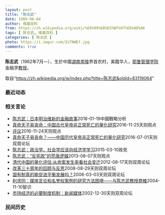 ```yaml
---
layout: post
title: "陈志武"
date: 1989-06-04
author: 维基百科
from: https://zh.wikipedia.org/wiki/%E9%99%88%E5%BF%97%E6%AD%A6
tags: [ 陈志武, 维基百科 ]
categories: [ 陈志武 ]
photo: https://i.imgur.com/ZsTNWEf.jpg
comments: true
---
```

<div class="mw-content-ltr mw-parser-output" lang="zh" dir="ltr"><p><b>陈志武</b>（1962年7月<span class="useeditintro" title="Template:BLP editintro">—</span>），生於中國<a href="/wiki/%E6%B9%96%E5%8D%97" class="mw-redirect" title="湖南">湖南</a><a href="/wiki/%E8%8C%B6%E9%99%B5" class="mw-redirect" title="茶陵">茶陵</a>界首农村，美籍华人，<a href="/wiki/%E8%80%B6%E9%B2%81%E7%AE%A1%E7%90%86%E5%AD%A6%E9%99%A2" title="耶鲁管理学院">耶鲁管理学院</a>金融学<a href="/wiki/%E6%95%99%E6%8E%88" title="教授">教授</a>。
</p>
<meta property="mw:PageProp/toc">
</div><!--esi <esi:include src="/esitest-fa8a495983347898/content" /> --><noscript><img src="https://login.wikimedia.org/wiki/Special:CentralAutoLogin/start?type=1x1" alt="" width="1" height="1" style="border: none; position: absolute;"></noscript>
<div class="printfooter" data-nosnippet="">取自“<a dir="ltr" href="https://zh.wikipedia.org/w/index.php?title=陈志武&amp;oldid=83119064">https://zh.wikipedia.org/w/index.php?title=陈志武&amp;oldid=83119064</a>”</div><div id="recent-news"><h3>最近动态</h3><ul></ul></div><div id="open-opinion"><h3>相关言论</h3><ul><li><a href="https://nodebe4.github.io/opinion/2018-01-19/%E9%99%88%E5%BF%97%E6%AD%A6-%E6%97%A5%E6%9C%AC%E6%98%8E%E6%B2%BB%E7%BB%B4%E6%96%B0%E7%9A%84%E9%87%91%E8%9E%8D%E6%95%85%E4%BA%8B/" title="陈志武">陈志武：日本明治维新的金融故事</a><time>2018-01-19</time><a class="tag">中國戰略分析</a></li>
<li><a href="https://nodebe4.github.io/opinion/2016-11-25/%E7%9C%9F%E5%91%BD%E5%A4%A9%E5%AD%90%E6%98%93%E4%B8%A7%E5%91%BD-%E4%B8%AD%E5%9B%BD%E5%8F%A4%E4%BB%A3%E7%9A%87%E5%B8%9D%E9%9D%9E%E6%AD%A3%E5%B8%B8%E6%AD%BB%E4%BA%A1%E7%9A%84%E9%87%8F%E5%8C%96%E7%A0%94%E7%A9%B6/" title="陈志武">真命天子易丧命：中国古代皇帝非正常死亡的量化研究</a><time>2016-11-25</time><a class="tag">天则观点</a></li>
<li><a href="https://nodebe4.github.io/opinion/2016-11-24/%E8%AF%84%E8%AE%AE/" title="陈志武">评议</a><time>2016-11-24</time><a class="tag">天则观点</a></li>
<li><a href="https://nodebe4.github.io/opinion/2016-07-01/%E7%9C%9F%E5%91%BD%E5%A4%A9%E5%AD%90%E6%98%93%E4%B8%A7%E5%91%BD-%E4%B8%AD%E5%9B%BD%E5%8E%86%E4%BB%A3%E7%9A%87%E5%B8%9D%E9%9D%9E%E6%AD%A3%E5%B8%B8%E6%AD%BB%E4%BA%A1%E7%9A%84%E9%87%8F%E5%8C%96%E7%A0%94%E7%A9%B6/" title="陈志武">真命天子易丧命？——中国历代皇帝非正常死亡的量化研究</a><time>2016-07-01</time><a class="tag">天则双周论坛</a></li>
<li><a href="https://nodebe4.github.io/opinion/2015-03-10/%E9%99%88%E5%BF%97%E6%AD%A6-%E6%94%BF%E6%B2%BB%E5%AD%A6-%E7%A4%BE%E4%BC%9A%E5%AD%A6%E5%BA%94%E8%AF%A5%E5%90%91%E7%BB%8F%E6%B5%8E%E5%AD%A6%E5%AD%A6%E4%B9%A0/" title="杨天兆">陈志武：政治学、社会学应该向经济学学习</a><time>2015-03-10</time><a class="tag">政見</a></li>
<li><a href="https://nodebe4.github.io/opinion/2013-08-07/%E9%99%88%E5%BF%97%E6%AD%A6-%E5%8F%8D%E5%AE%AA%E6%94%BF-%E7%9A%84%E8%8D%92%E5%94%90%E9%80%BB%E8%BE%91/" title="陈志武">陈志武：“反宪政”的荒唐逻辑</a><time>2013-08-07</time><a class="tag">天则观点</a></li>
<li><a href="https://nodebe4.github.io/opinion/2012-08-17/%E6%B8%85%E4%BB%A3%E4%B8%AD%E5%9B%BD%E7%9A%84%E9%87%8F%E5%8C%96%E8%AF%84%E4%BC%B0%E4%BB%8E%E5%91%BD%E6%A1%88%E5%8F%91%E7%94%9F%E7%8E%87%E7%9C%8B%E7%A4%BE%E4%BC%9A%E5%8F%98%E8%BF%81/" title="陈志武">清代中国的量化评估:从命案发生率看社会变迁</a><time>2012-08-17</time><a class="tag">天则双周论坛</a></li>
<li><a href="https://nodebe4.github.io/opinion/2008-08-29/%E6%94%B9%E9%9D%A9%E4%B8%89%E5%8D%81%E5%91%A8%E5%B9%B4%E7%9A%84%E5%9B%9E%E9%A1%BE%E4%B8%8E%E5%8F%8D%E6%80%9D/" title="陈志武">改革三十周年的回顾与反思</a><time>2008-08-29</time><a class="tag">天则双周论坛</a></li>
<li><a href="https://nodebe4.github.io/opinion/2006-03-03/%E5%9B%BD%E6%9C%89%E5%88%B6%E7%9C%9F%E7%9A%84%E8%83%BD%E4%BF%83%E8%BF%9B%E5%B9%B3%E8%A1%A1%E5%8F%91%E5%B1%95%E5%90%97/" title="陈志武">国有制真的能促进平衡发展吗？</a><time>2006-03-03</time><a class="tag">天则双周论坛</a></li>
<li><a href="https://nodebe4.github.io/opinion/2004-11-10/%E5%88%A9%E6%B1%82%E5%90%8C-%E5%AA%92%E4%BD%93%E8%A8%80%E8%AE%BA%E5%92%8C%E5%90%8D%E8%AA%89%E6%9D%83%E6%A1%88%E4%BE%8B%E7%9A%84%E7%A0%94%E7%A9%B6%E6%96%B9%E6%B3%95%E5%9B%B0%E5%A2%83-%E4%B8%8E%E9%99%88%E5%BF%97%E6%AD%A6%E6%95%99%E6%8E%88%E5%95%86%E6%A6%B7/" title="利求同">利求同：媒体言论和名誉权案例的研究方法困境——与陈志武教授商榷</a><time>2004-11-10</time><a class="tag">智识</a></li>
<li><a href="https://nodebe4.github.io/opinion/2002-12-30/%E5%B8%82%E5%9C%BA%E7%BB%8F%E6%B5%8E%E7%9A%84%E5%BF%85%E8%A6%81%E5%88%B6%E5%BA%A6%E6%9C%BA%E5%88%B6-%E6%96%B0%E9%97%BB%E5%AA%92%E4%BD%93/" title="陈志武">市场经济的必要制度机制：新闻媒体</a><time>2002-12-30</time><a class="tag">天则双周论坛</a></li>
</ul></div><div id="mjls-record"><h3>民间历史</h3><ul></ul></div>